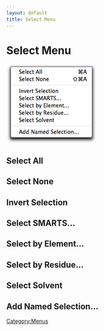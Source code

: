 ```yaml
---
layout: default
title: Select Menu
---
```


# Select Menu

![](SelectMenu.png "SelectMenu.png")

Select All
----------

Select None
-----------

Invert Selection
----------------

Select SMARTS...
----------------

Select by Element...
--------------------

Select by Residue...
--------------------

Select Solvent
--------------

Add Named Selection...
----------------------

<Category:Menus>

